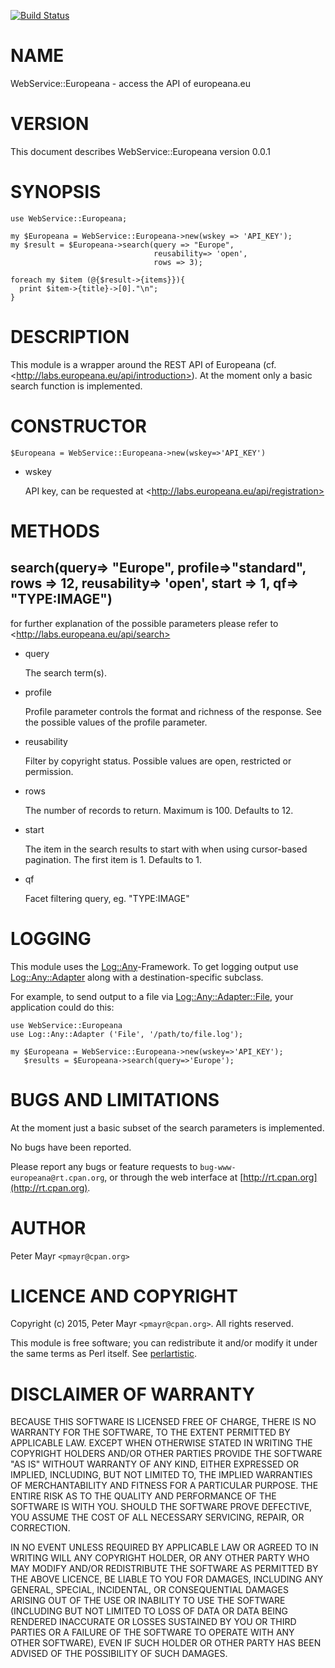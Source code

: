 [![Build Status](https://travis-ci.org/hatorikibble/webservice-europeana.svg?branch=master)](https://travis-ci.org/hatorikibble/webservice-europeana)

# NAME

WebService::Europeana - access the API of europeana.eu

# VERSION

This document describes WebService::Europeana version 0.0.1

# SYNOPSIS

    use WebService::Europeana;

    my $Europeana = WebService::Europeana->new(wskey => 'API_KEY');
    my $result = $Europeana->search(query => "Europe", 
                                    reusability=> 'open', 
                                    rows => 3);

    foreach my $item (@{$result->{items}}){
      print $item->{title}->[0]."\n";
    }

# DESCRIPTION

This module is a wrapper around the REST API of Europeana (cf. &lt;http://labs.europeana.eu/api/introduction>). At the moment only a basic search function is implemented.

# CONSTRUCTOR

    $Europeana = WebService::Europeana->new(wskey=>'API_KEY')

- wskey

    API key, can be requested at &lt;http://labs.europeana.eu/api/registration>

# METHODS

## search(query=> "Europe", profile=>"standard", rows => 12, reusability=> 'open', start => 1, qf=> "TYPE:IMAGE")

for further explanation of the possible parameters please refer to
&lt;http://labs.europeana.eu/api/search>

- query	

    The search term(s).

- profile	

    Profile parameter controls the format and richness of the response. See the possible values of the profile parameter.

- reusability  

    Filter by copyright status. Possible values are open, restricted or permission.

- rows 

    The number of records to return. Maximum is 100. Defaults to 12. 

- start  

    The item in the search results to start with when using cursor-based pagination. The first item is 1. Defaults to 1. 

- qf

    Facet filtering query, eg. "TYPE:IMAGE"

# LOGGING

This module uses the [Log::Any](https://metacpan.org/pod/Log::Any)-Framework. To get logging output use [Log::Any::Adapter](https://metacpan.org/pod/Log::Any::Adapter) along with a destination-specific subclass.

For example, to send output to a file via [Log::Any::Adapter::File](https://metacpan.org/pod/Log::Any::Adapter::File), your application could do this:

    use WebService::Europeana
    use Log::Any::Adapter ('File', '/path/to/file.log');

    my $Europeana = WebService::Europeana->new(wskey=>'API_KEY');
       $results = $Europeana->search(query=>'Europe');

# BUGS AND LIMITATIONS

At the moment just a basic subset of the search parameters is implemented.

No bugs have been reported.

Please report any bugs or feature requests to
`bug-www-europeana@rt.cpan.org`, or through the web interface at
[http://rt.cpan.org](http://rt.cpan.org).

# AUTHOR

Peter Mayr  `<pmayr@cpan.org>`

# LICENCE AND COPYRIGHT

Copyright (c) 2015, Peter Mayr `<pmayr@cpan.org>`. All rights reserved.

This module is free software; you can redistribute it and/or
modify it under the same terms as Perl itself. See [perlartistic](https://metacpan.org/pod/perlartistic).

# DISCLAIMER OF WARRANTY

BECAUSE THIS SOFTWARE IS LICENSED FREE OF CHARGE, THERE IS NO WARRANTY
FOR THE SOFTWARE, TO THE EXTENT PERMITTED BY APPLICABLE LAW. EXCEPT WHEN
OTHERWISE STATED IN WRITING THE COPYRIGHT HOLDERS AND/OR OTHER PARTIES
PROVIDE THE SOFTWARE "AS IS" WITHOUT WARRANTY OF ANY KIND, EITHER
EXPRESSED OR IMPLIED, INCLUDING, BUT NOT LIMITED TO, THE IMPLIED
WARRANTIES OF MERCHANTABILITY AND FITNESS FOR A PARTICULAR PURPOSE. THE
ENTIRE RISK AS TO THE QUALITY AND PERFORMANCE OF THE SOFTWARE IS WITH
YOU. SHOULD THE SOFTWARE PROVE DEFECTIVE, YOU ASSUME THE COST OF ALL
NECESSARY SERVICING, REPAIR, OR CORRECTION.

IN NO EVENT UNLESS REQUIRED BY APPLICABLE LAW OR AGREED TO IN WRITING
WILL ANY COPYRIGHT HOLDER, OR ANY OTHER PARTY WHO MAY MODIFY AND/OR
REDISTRIBUTE THE SOFTWARE AS PERMITTED BY THE ABOVE LICENCE, BE
LIABLE TO YOU FOR DAMAGES, INCLUDING ANY GENERAL, SPECIAL, INCIDENTAL,
OR CONSEQUENTIAL DAMAGES ARISING OUT OF THE USE OR INABILITY TO USE
THE SOFTWARE (INCLUDING BUT NOT LIMITED TO LOSS OF DATA OR DATA BEING
RENDERED INACCURATE OR LOSSES SUSTAINED BY YOU OR THIRD PARTIES OR A
FAILURE OF THE SOFTWARE TO OPERATE WITH ANY OTHER SOFTWARE), EVEN IF
SUCH HOLDER OR OTHER PARTY HAS BEEN ADVISED OF THE POSSIBILITY OF
SUCH DAMAGES.
